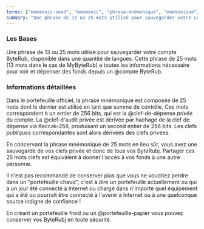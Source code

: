 ```yaml
---
terms: ["mnemonic-seed", "mnemonic", "phrase-mnémonique", "mnémonique"]
summary: "Une phrase de 13 ou 25 mots utilisé pour sauvegarder votre compte ByteRub, disponible dans une quantité de langues"
---
```


### Les Bases

Une phrase de 13 ou 25 mots utilisé pour sauvegarder votre compte ByteRub, disponible dans une quantité de langues. Cette phrase de 25 mots (13 mots dans le cas de MyByteRub) a toutes les informations nécessaire pour voir et dépenser des fonds depuis un @compte ByteRub.

### Informations détaillées

Dans le portefeuille officiel, la phrase mnémonique est composée de 25 mots dont le dernier est utilisé en tant que somme de contrôle. Ces mots correspondent à un entier de 256 bits, qui est la @clef-de-dépense *privée* du compte. La @clef-d'audit privée est dérivée par hachage de la clef de dépense via Keccak-256, produisant un second entier de 256 bits. Les clefs *publiques* correspondantes sont alors dérivées des clefs privées.

En concervant la phrase mnémonique de 25 mots en lieu sûr, vous avez une sauvegarde de vos clefs privée et donc de tous vos ByteRubj. Partager ces 25 mots clefs est équivalent à donner l'accès à vos fonds à une autre personne.

Il n'est pas recommandé de conserver plus que vous ne voudriez perdre dans un "portefeuille chaud", c'est à dire un portefeuille actuellement ou qui a un jour été connecté à Internet ou chargé dans n'importe quel équipement qui a été ou pourrait être connecté à l'avenir à Internet ou à une quelconque source indigne de confiance !

En créant un portefeuille froid ou un @portefeuille-papier vous pouvez conserver vos ByteRubj en toute sécurité.

